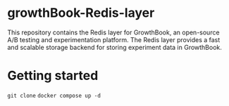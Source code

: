 # growthBook-Redis-layer
This repository contains the Redis layer for GrowthBook, an open-source A/B testing and experimentation platform. The Redis layer provides a fast and scalable storage backend for storing experiment data in GrowthBook.

# Getting started
`git clone`
`docker compose up -d`

